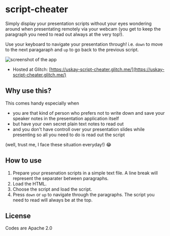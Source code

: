 # script-cheater
Simply display your presentation scripts without your eyes wondering around when presentating remotely via your webcam (you get to keep the paragraph you need to read out always at the very top!).

Use your keyboard to navigate your presentation through! i.e. `down` to move to the next paragaraph and `up` to go back to the previous script.

![screenshot of the app](https://cdn.glitch.com/98449704-33d8-49b2-88f2-aa6d2aeba5d3%2Fscript-cheater.gif)

- Hosted at Glitch: [https://uskay-script-cheater.glitch.me/](https://uskay-script-cheater.glitch.me/)

## Why use this?
This comes handy especially when

- you are that kind of person who prefers not to write down and save your speaker notes in the presentation application itself
- but have your own secret plain text notes to read out
- and you don't have controll over your presentation slides while presenting so all you need to do is read out the script

(well, trust me, I face these situation everyday!) 😂

## How to use
1. Prepare your presenation scripts in a simple text file. A line break will represent the separater between paragraphs.
2. Load the HTML.
3. Choose the script and load the script.
4. Press `down` or `up` to navigate through the paragraphs. The script you need to read will always be at the top.

## License
Codes are Apache 2.0
